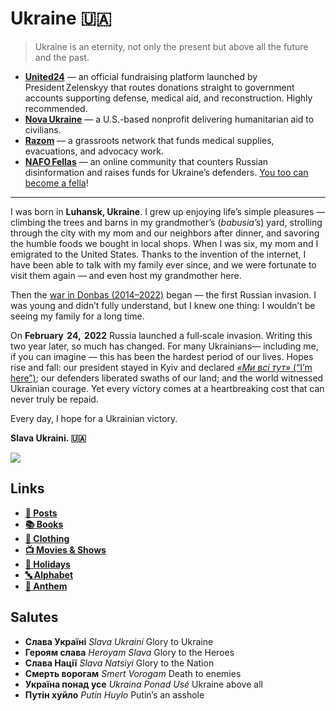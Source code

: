 # Ukraine 🇺🇦
> Ukraine is an eternity, not only the present but above all the future and the past.

* **[United24](https://u24.gov.ua)** — an official fundraising platform launched by President Zelenskyy that routes donations straight to government accounts supporting defense, medical aid, and reconstruction. Highly recommended.
* **[Nova Ukraine](http://novaukraine.org)** — a U.S.-based nonprofit delivering humanitarian aid to civilians.
* **[Razom](https://www.razomforukraine.org)** — a grassroots network that funds medical supplies, evacuations, and advocacy work.
* **[NAFO Fellas](https://nafo-ofan.org/)** — an online community that counters Russian disinformation and raises funds for Ukraine’s defenders. [You too can become a fella](https://nafo-ofan.org/pages/how-to-become-a-fella)!

---

I was born in **Luhansk, Ukraine**. I grew up enjoying life’s simple pleasures — climbing the trees and barns in my grandmother’s (*babusia’s*) yard, strolling through the city with my mom and our neighbors after dinner, and savoring the humble foods we bought in local shops. When I was six, my mom and I emigrated to the United States. Thanks to the invention of the internet, I have been able to talk with my family ever since, and we were fortunate to visit them again — and even host my grandmother here.

Then the [war in Donbas (2014–2022)](https://en.wikipedia.org/wiki/War_in_Donbas_%282014–2022%29) began — the first Russian invasion. I was young and didn’t fully understand, but I knew one thing: I wouldn’t be seeing my family for a long time.

On **February  24,  2022** Russia launched a full‑scale invasion. Writing this two year later, so much has changed. For many Ukrainians— including me, if you can imagine — this has been the hardest period of our lives. Hopes rise and fall: our president stayed in Kyiv and declared [*«Ми всі тут»* (“I’m here”)](https://www.youtube.com/watch?v=Pa7fXDy5Gdg); our defenders liberated swaths of our land; and the world witnessed Ukrainian courage. Yet every victory comes at a heartbreaking cost that can never truly be repaid.

Every day, I hope for a Ukrainian victory.

**Slava Ukraini. 🇺🇦**

![](https://starikov.co/content/images/size/w1600/2025/05/ukraine_flags_sf.jpeg)


## Links 
- **[📰 Posts](https://starikov.co/tag/ukraine)**
- **[📚 Books](https://starikov.co/ukrainian-books)**
- **[👕 Clothing](https://starikov.co/ukrainian-clothing)**
- **[📺 Movies & Shows](https://starikov.co/ukrainian-movies-shows)**
- **[🥚 Holidays](https://starikov.co/ukrainian-holidays)**
- **[🔤 Alphabet](https://starikov.co/ukrainian-alphabet)**
- **[🎼 Anthem](https://starikov.co/ukrainian-anthem)**


## Salutes
- **Слава Україні** *Slava Ukraini* Glory to Ukraine
- **Героям слава** *Heroyam Slava* Glory to the Heroes
- **Слава Нації** *Slava Natsiyi* Glory to the Nation
- **Смерть ворогам** *Smert Vorogam* Death to enemies
- **Україна понад усе** *Ukraina Ponad Usé* Ukraine above all
- **Путін хуйло** *Putin Huylo* Putin’s an asshole